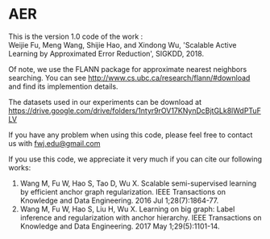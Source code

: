 # AER

This is the version 1.0 code of the work :  
  Weijie Fu, Meng Wang, Shijie Hao, and Xindong Wu, 'Scalable Active Learning by Approximated Error Reduction', SIGKDD, 2018.
  
Of note, we use the FLANN package for approximate nearest neighbors searching. You can see http://www.cs.ubc.ca/research/flann/#download and find its implemention details.

The datasets used in our experiments can be download at https://drive.google.com/drive/folders/1ntyr9rOV17KNynDcBjtGLk8lWdPTuFLV

If you have any problem when using this code, please feel free to contact us with fwj.edu@gmail.com

If you use this code, we appreciate it very much if you can cite our following works:
1. Wang M, Fu W, Hao S, Tao D, Wu X. Scalable semi-supervised learning by efficient anchor graph regularization. 
IEEE Transactions on Knowledge and Data Engineering. 2016 Jul 1;28(7):1864-77.
2. Wang M, Fu W, Hao S, Liu H, Wu X. Learning on big graph: Label inference and regularization with anchor hierarchy. 
IEEE Transactions on Knowledge and Data Engineering. 2017 May 1;29(5):1101-14.
